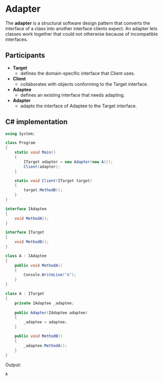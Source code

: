 # Adapter

The **adapter** is a structural software design pattern that converts the interface of a class into another interface clients expect. An adapter lets classes work together that could not otherwise because of incompatible interfaces.

## Participants

* **Target**
  * defines the domain-specific interface that Client uses.
* **Client**
  * collaborates with objects conforming to the Target interface.
* **Adaptee**
  * defines an existing interface that needs adapting.
* **Adapter**
  * adapts the interface of Adaptee to the Target interface.

## C# implementation

```csharp
using System;

class Program
{
    static void Main()
    {
        ITarget adapter = new Adapter(new A());
        Client(adapter);
    }

    static void Client(ITarget target)
    {
        target.MethodB();
    }
}

interface IAdaptee
{
    void MethodA();
}

interface ITarget
{
    void MethodB();
}

class A : IAdaptee
{
    public void MethodA()
    {
        Console.WriteLine("A");
    }
}

class A : ITarget
{
    private IAdaptee _adaptee;
    
    public Adapter(IAdaptee adaptee)
    {
        _adaptee = adaptee;
    }

    public void MethodB()
    {
        _adaptee.MethodA();
    }
}
```

Output:

```console
A
```
